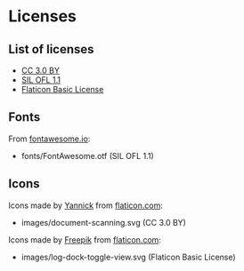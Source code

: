 # Licenses

## List of licenses

* [CC 3.0 BY](https://creativecommons.org/licenses/by/3.0/)
* [SIL OFL 1.1](http://scripts.sil.org/OFL)
* [Flaticon Basic License](http://file000.flaticon.com/downloads/license/license.pdf)

## Fonts

From [fontawesome.io](http://fontawesome.io/):

* fonts/FontAwesome.otf (SIL OFL 1.1)

## Icons

Icons made by [Yannick](http://www.flaticon.com/authors/yannick) from [flaticon.com](http://www.flaticon.com/):

* images/document-scanning.svg (CC 3.0 BY)

Icons made by [Freepik](http://www.flaticon.com/authors/freepik) from [flaticon.com](http://www.flaticon.com/):

* images/log-dock-toggle-view.svg (Flaticon Basic License)
